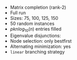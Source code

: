 - Matrix completion (rank-2)
- Full run
- Sizes: 75, 100, 125, 150
- 50 random instances
- $p k n log_{10}(n)$ entries filled
- Eigenvalue disjunctions: 
- Node selection: only bestfirst
- Alternating minimization: yes
- `linear` branching strategy